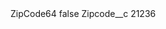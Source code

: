 <?xml version="1.0" encoding="UTF-8"?>
<CustomMetadata xmlns="http://soap.sforce.com/2006/04/metadata" xmlns:xsi="http://www.w3.org/2001/XMLSchema-instance" xmlns:xsd="http://www.w3.org/2001/XMLSchema">
    <label>ZipCode64</label>
    <protected>false</protected>
    <values>
        <field>Zipcode__c</field>
        <value xsi:type="xsd:string">21236</value>
    </values>
</CustomMetadata>
